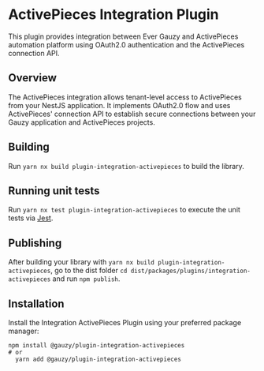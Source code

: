 # ActivePieces Integration Plugin

This plugin provides integration between Ever Gauzy and ActivePieces automation platform using OAuth2.0 authentication and the ActivePieces connection API.

## Overview

The ActivePieces integration allows tenant-level access to ActivePieces from your NestJS application. It implements OAuth2.0 flow and uses ActivePieces' connection API to establish secure connections between your Gauzy application and ActivePieces projects.

## Building

Run `yarn nx build plugin-integration-activepieces` to build the library.

## Running unit tests

Run `yarn nx test plugin-integration-activepieces` to execute the unit tests via [Jest](https://jestjs.io).

## Publishing

After building your library with `yarn nx build plugin-integration-activepieces`, go to the dist folder `cd dist/packages/plugins/integration-activepieces` and run `npm publish`.

## Installation

Install the Integration ActivePieces Plugin using your preferred package manager:

```shell
npm install @gauzy/plugin-integration-activepieces
# or
  yarn add @gauzy/plugin-integration-activepieces
```
